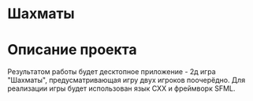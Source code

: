 # Шахматы

# Описание проекта
Результатом работы будет десктопное приложение - 2д игра "Шахматы", предусматривающая игру двух игроков поочерёдно. Для реализации игры будет использован язык CXX и фреймворк SFML.
